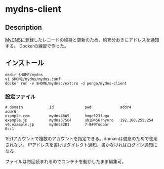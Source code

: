 # mydns-client

## Description

[MyDNS](www.mydns.jp)に登録したレコードの維持と更新のため、約15分おきにアドレスを通知する。
Dockerの練習で作った。

## インストール

```shell
mkdir $HOME/mydns
vi $HOME/mydns/mydns.conf
docker run -v $HOME/mydns:/ext:ro -d pengo/mydns-client
```

### 設定ファイル

```
# domain            id              pwd             addr4           addr6
example.com         mydns46A9       hoge123fuga
example.jp          mydns37S64      uhi@456!nyoro   192.168.255.254
v6.example.jp       mydns82B1       7-8#9foobar     -               0::1
```

1行1アカウントで複数のアカウントを指定できる。domainは備忘のためで使用されない。
IPアドレスを書けばダイレクト通知、書かなければログイン通知になる。

ファイルは毎回読まれるのでコンテナを動かしたまま編集可。
